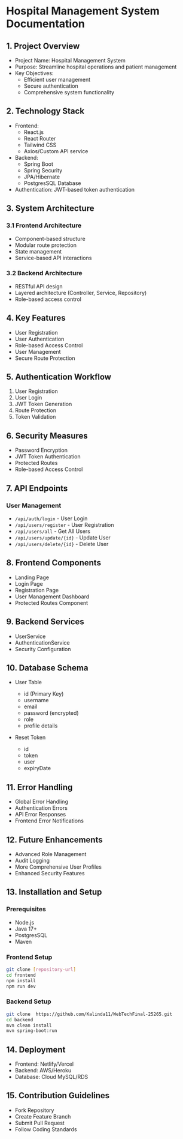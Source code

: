 # Hospital Management System Documentation

## 1. Project Overview
- Project Name: Hospital Management System
- Purpose: Streamline hospital operations and patient management
- Key Objectives:
    - Efficient user management
    - Secure authentication
    - Comprehensive system functionality

## 2. Technology Stack
- Frontend:
    - React.js
    - React Router
    - Tailwind CSS
    - Axios/Custom API service
- Backend:
    - Spring Boot
    - Spring Security
    - JPA/Hibernate
    - PostgresSQL Database
- Authentication: JWT-based token authentication

## 3. System Architecture
### 3.1 Frontend Architecture
- Component-based structure
- Modular route protection
- State management
- Service-based API interactions

### 3.2 Backend Architecture
- RESTful API design
- Layered architecture (Controller, Service, Repository)
- Role-based access control

## 4. Key Features
- User Registration
- User Authentication
- Role-based Access Control
- User Management
- Secure Route Protection

## 5. Authentication Workflow
1. User Registration
2. User Login
3. JWT Token Generation
4. Route Protection
5. Token Validation

## 6. Security Measures
- Password Encryption
- JWT Token Authentication
- Protected Routes
- Role-based Access Control

## 7. API Endpoints
### User Management
- `/api/auth/login` - User Login
- `/api/users/register` - User Registration
- `/api/users/all` - Get All Users
- `/api/users/update/{id}` - Update User
- `/api/users/delete/{id}` - Delete User

## 8. Frontend Components
- Landing Page
- Login Page
- Registration Page
- User Management Dashboard
- Protected Routes Component

## 9. Backend Services
- UserService
- AuthenticationService
- Security Configuration

## 10. Database Schema
- User Table
    - id (Primary Key)
    - username
    - email
    - password (encrypted)
    - role
    - profile details
  
- Reset Token
    - id
    - token
    - user
    - expiryDate

## 11. Error Handling
- Global Error Handling
- Authentication Errors
- API Error Responses
- Frontend Error Notifications

## 12. Future Enhancements
- Advanced Role Management
- Audit Logging
- More Comprehensive User Profiles
- Enhanced Security Features

## 13. Installation and Setup
### Prerequisites
- Node.js
- Java 17+
- PostgresSQL
- Maven 

### Frontend Setup
```bash
git clone [repository-url]
cd frontend
npm install
npm run dev
```

### Backend Setup
```bash
git clone  https://github.com/Kalinda11/WebTechFinal-25265.git 
cd backend
mvn clean install
mvn spring-boot:run
```

## 14. Deployment
- Frontend: Netlify/Vercel
- Backend: AWS/Heroku
- Database: Cloud MySQL/RDS

## 15. Contribution Guidelines
- Fork Repository
- Create Feature Branch
- Submit Pull Request
- Follow Coding Standards

 